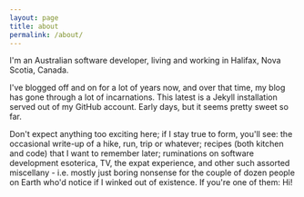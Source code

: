 ```yaml
---
layout: page
title: about
permalink: /about/
---
```


I'm an Australian software developer, living and working in Halifax, Nova Scotia, Canada.

I've blogged off and on for a lot of years now, and over that time, my blog has gone through a lot of incarnations. This latest is a Jekyll installation served out of my GitHub account. Early days, but it seems pretty sweet so far.

Don't expect anything too exciting here; if I stay true to form, you'll see: the occasional write-up of a hike, run, trip or whatever; recipes (both kitchen and code) that I want to remember later; ruminations on software development esoterica, TV, the expat experience, and other such assorted miscellany - i.e. mostly just boring nonsense for the couple of dozen people on Earth who'd notice if I winked out of existence. If you're one of them: Hi!
